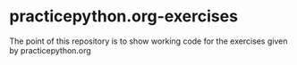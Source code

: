 # practicepython.org-exercises

The point of this repository is to show working code for the exercises given by practicepython.org
